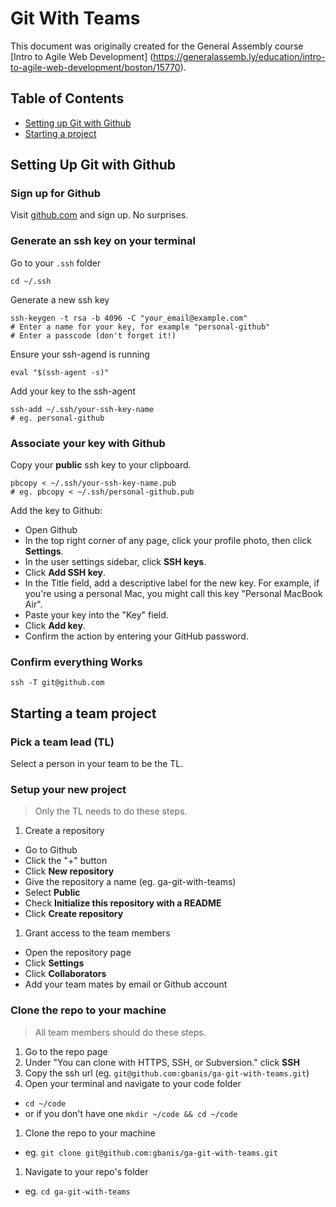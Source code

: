 # Git With Teams

This document was originally created for the General Assembly course [Intro to Agile Web Development] (https://generalassemb.ly/education/intro-to-agile-web-development/boston/15770).

## Table of Contents

- [Setting up Git with Github](#setting-up-git-with-github)
- [Starting a project](#starting-a-project)

## Setting Up Git with Github

### Sign up for Github

Visit [github.com](http://github.com) and sign up. No surprises.

### Generate an ssh key on your terminal

Go to your `.ssh` folder

```
cd ~/.ssh
```

Generate a new ssh key

```
ssh-keygen -t rsa -b 4096 -C "your_email@example.com"
# Enter a name for your key, for example "personal-github"
# Enter a passcode (don't forget it!)
```

Ensure your ssh-agend is running

```
eval "$(ssh-agent -s)"
```

Add your key to the ssh-agent

```
ssh-add ~/.ssh/your-ssh-key-name
# eg. personal-github
```

### Associate your key with Github

Copy your **public** ssh key to your clipboard.

```
pbcopy < ~/.ssh/your-ssh-key-name.pub
# eg. pbcopy < ~/.ssh/personal-github.pub
```

Add the key to Github:

- Open Github
- In the top right corner of any page, click your profile photo, then click **Settings**.
- In the user settings sidebar, click **SSH keys**.
- Click **Add SSH key**.
- In the Title field, add a descriptive label for the new key. For example, if you're using a personal Mac, you might call this key "Personal MacBook Air".
- Paste your key into the "Key" field.
- Click **Add key**.
- Confirm the action by entering your GitHub password.

### Confirm everything Works

```
ssh -T git@github.com
```

## Starting a team project

### Pick a team lead (TL)

Select a person in your team to be the TL.

### Setup your new project

> Only the TL needs to do these steps.

1. Create a repository
  - Go to Github
  - Click the "+" button
  - Click **New repository**
  - Give the repository a name (eg. ga-git-with-teams)
  - Select **Public**
  - Check **Initialize this repository with a README**
  - Click **Create repository**
1. Grant access to the team members
  - Open the repository page
  - Click **Settings**
  - Click **Collaborators**
  - Add your team mates by email or Github account

### Clone the repo to your machine

> All team members should do these steps.

1. Go to the repo page
1. Under "You can clone with  HTTPS, SSH, or Subversion." click **SSH**
1. Copy the ssh url (eg. `git@github.com:gbanis/ga-git-with-teams.git`)
1. Open your terminal and navigate to your code folder
  - `cd ~/code`
  - or if you don't have one `mkdir ~/code && cd ~/code`
1. Clone the repo to your machine
  - eg. `git clone git@github.com:gbanis/ga-git-with-teams.git`
1. Navigate to your repo's folder
  - eg. `cd ga-git-with-teams`




